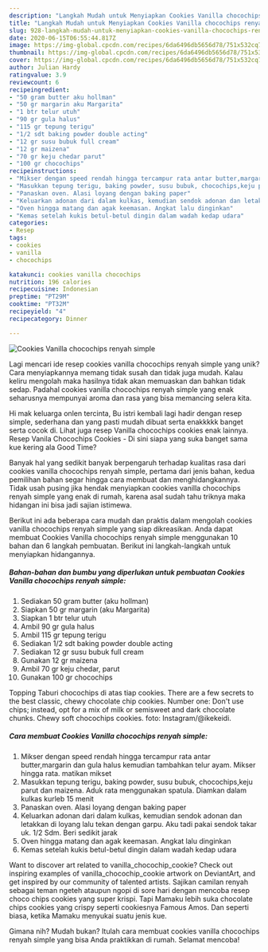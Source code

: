 ```yaml
---
description: "Langkah Mudah untuk Menyiapkan Cookies Vanilla chocochips renyah simple yang Menggugah Selera"
title: "Langkah Mudah untuk Menyiapkan Cookies Vanilla chocochips renyah simple yang Menggugah Selera"
slug: 928-langkah-mudah-untuk-menyiapkan-cookies-vanilla-chocochips-renyah-simple-yang-menggugah-selera
date: 2020-06-15T06:55:44.817Z
image: https://img-global.cpcdn.com/recipes/6da6496db5656d78/751x532cq70/cookies-vanilla-chocochips-renyah-simple-foto-resep-utama.jpg
thumbnail: https://img-global.cpcdn.com/recipes/6da6496db5656d78/751x532cq70/cookies-vanilla-chocochips-renyah-simple-foto-resep-utama.jpg
cover: https://img-global.cpcdn.com/recipes/6da6496db5656d78/751x532cq70/cookies-vanilla-chocochips-renyah-simple-foto-resep-utama.jpg
author: Julian Hardy
ratingvalue: 3.9
reviewcount: 6
recipeingredient:
- "50 gram butter aku hollman"
- "50 gr margarin aku Margarita"
- "1 btr telur utuh"
- "90 gr gula halus"
- "115 gr tepung terigu"
- "1/2 sdt baking powder double acting"
- "12 gr susu bubuk full cream"
- "12 gr maizena"
- "70 gr keju chedar parut"
- "100 gr chocochips"
recipeinstructions:
- "Mikser dengan speed rendah hingga tercampur rata antar butter,margarin dan gula halus kemudian tambahkan telur ayam. Mikser hingga rata. matikan mikset"
- "Masukkan tepung terigu, baking powder, susu bubuk, chocochips,keju parut dan maizena. Aduk rata menggunakan spatula. Diamkan dalam kulkas kurleb 15 menit"
- "Panaskan oven. Alasi loyang dengan baking paper"
- "Keluarkan adonan dari dalam kulkas, kemudian sendok adonan dan letakkan di loyang lalu tekan dengan garpu. Aku tadi pakai sendok takar uk. 1/2 Sdm. Beri sedikit jarak"
- "Oven hingga matang dan agak keemasan. Angkat lalu dinginkan"
- "Kemas setelah kukis betul-betul dingin dalam wadah kedap udara"
categories:
- Resep
tags:
- cookies
- vanilla
- chocochips

katakunci: cookies vanilla chocochips 
nutrition: 196 calories
recipecuisine: Indonesian
preptime: "PT29M"
cooktime: "PT32M"
recipeyield: "4"
recipecategory: Dinner

---
```



![Cookies Vanilla chocochips renyah simple](https://img-global.cpcdn.com/recipes/6da6496db5656d78/751x532cq70/cookies-vanilla-chocochips-renyah-simple-foto-resep-utama.jpg)

Lagi mencari ide resep cookies vanilla chocochips renyah simple yang unik? Cara menyiapkannya memang tidak susah dan tidak juga mudah. Kalau keliru mengolah maka hasilnya tidak akan memuaskan dan bahkan tidak sedap. Padahal cookies vanilla chocochips renyah simple yang enak seharusnya mempunyai aroma dan rasa yang bisa memancing selera kita.

Hi mak keluarga onlen tercinta, Bu istri kembali lagi hadir dengan resep simple, sederhana dan yang pasti mudah dibuat serta enakkkkk banget serta cocok di. Lihat juga resep Vanilla chocochips cookies enak lainnya. Resep Vanila Chocochips Cookies - Di sini siapa yang suka banget sama kue kering ala Good Time?

Banyak hal yang sedikit banyak berpengaruh terhadap kualitas rasa dari cookies vanilla chocochips renyah simple, pertama dari jenis bahan, kedua pemilihan bahan segar hingga cara membuat dan menghidangkannya. Tidak usah pusing jika hendak menyiapkan cookies vanilla chocochips renyah simple yang enak di rumah, karena asal sudah tahu triknya maka hidangan ini bisa jadi sajian istimewa.


Berikut ini ada beberapa cara mudah dan praktis dalam mengolah cookies vanilla chocochips renyah simple yang siap dikreasikan. Anda dapat membuat Cookies Vanilla chocochips renyah simple menggunakan 10 bahan dan 6 langkah pembuatan. Berikut ini langkah-langkah untuk menyiapkan hidangannya.

<!--inarticleads1-->

##### Bahan-bahan dan bumbu yang diperlukan untuk pembuatan Cookies Vanilla chocochips renyah simple:

1. Sediakan 50 gram butter (aku hollman)
1. Siapkan 50 gr margarin (aku Margarita)
1. Siapkan 1 btr telur utuh
1. Ambil 90 gr gula halus
1. Ambil 115 gr tepung terigu
1. Sediakan 1/2 sdt baking powder double acting
1. Sediakan 12 gr susu bubuk full cream
1. Gunakan 12 gr maizena
1. Ambil 70 gr keju chedar, parut
1. Gunakan 100 gr chocochips


Topping Taburi chocochips di atas tiap cookies. There are a few secrets to the best classic, chewy chocolate chip cookies. Number one: Don&#39;t use chips; instead, opt for a mix of milk or semisweet and dark chocolate chunks. Chewy soft chocochips cookies. foto: Instagram/@ikekeidi. 

<!--inarticleads2-->

##### Cara membuat Cookies Vanilla chocochips renyah simple:

1. Mikser dengan speed rendah hingga tercampur rata antar butter,margarin dan gula halus kemudian tambahkan telur ayam. Mikser hingga rata. matikan mikset
1. Masukkan tepung terigu, baking powder, susu bubuk, chocochips,keju parut dan maizena. Aduk rata menggunakan spatula. Diamkan dalam kulkas kurleb 15 menit
1. Panaskan oven. Alasi loyang dengan baking paper
1. Keluarkan adonan dari dalam kulkas, kemudian sendok adonan dan letakkan di loyang lalu tekan dengan garpu. Aku tadi pakai sendok takar uk. 1/2 Sdm. Beri sedikit jarak
1. Oven hingga matang dan agak keemasan. Angkat lalu dinginkan
1. Kemas setelah kukis betul-betul dingin dalam wadah kedap udara


Want to discover art related to vanilla_chocochip_cookie? Check out inspiring examples of vanilla_chocochip_cookie artwork on DeviantArt, and get inspired by our community of talented artists. Sajikan camilan renyah sebagai teman ngeteh ataupun ngopi di sore hari dengan mencoba resep choco chips cookies yang super krispi. Tapi Mamaku lebih suka chocolate chips cookies yang crispy seperti cookiesnya Famous Amos. Dan seperti biasa, ketika Mamaku menyukai suatu jenis kue. 

Gimana nih? Mudah bukan? Itulah cara membuat cookies vanilla chocochips renyah simple yang bisa Anda praktikkan di rumah. Selamat mencoba!
